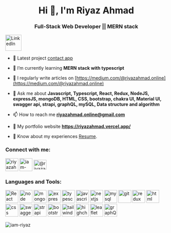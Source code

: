 <h1 align="center">Hi 👋, I'm Riyaz Ahmad</h1>
<h3 align="center">Full-Stack Web Developer || MERN stack</h3>

<p align="left"> <a href="[https://www.linkedin.com/in/riyazahmad/](https://www.linkedin.com/in/riyazahmad/)" target="blank"><img width="50px" src="https://play-lh.googleusercontent.com/kMofEFLjobZy_bCuaiDogzBcUT-dz3BBbOrIEjJ-hqOabjK8ieuevGe6wlTD15QzOqw" alt="LinkedIn" /></a> </p>

- 🔭 Latest project [contact app](https://github.com/iam-riyaz/contact_app_with_map_graph-redux-ts) 

- 🌱 I’m currently learning **MERN stack with typescript**

- 📝 I regularly write articles on [https://medium.com/@riyazahmad.online](https://medium.com/@riyazahmad.online)

- 💬 Ask me about **Javascript, Typescript, React, Redux, NodeJS, expressJS, mongoDB, HTML, CSS, bootstrap, chakra UI, Material UI, swagger api, strapi, graphQL, mySQL, Data structure and algorithm**

- 📫 How to reach me **riyazahmad.online@gmail.com**

- 🔭 My portfolio website **https://riyazahmad.vercel.app/**

- 📄 Know about my experiences [Resume](https://drive.google.com/drive/folders/1DrAno3J5wIuriL7Ec0VkRPhzlZ67GB7L).

<h3 align="left">Connect with me:</h3>
<p align="left">
<a href="https://twitter.com/riyazahmader" target="blank"><img align="center" src="https://play-lh.googleusercontent.com/wIf3HtczQDjHzHuu7vezhqNs0zXAG85F7VmP7nhsTxO3OHegrVXlqIh_DWBYi86FTIGk" alt="riyazahmader"  width="40" /></a>
<a href="https://www.linkedin.com/in/riyazahmad/" target="blank"><img align="center" src="https://play-lh.googleusercontent.com/kMofEFLjobZy_bCuaiDogzBcUT-dz3BBbOrIEjJ-hqOabjK8ieuevGe6wlTD15QzOqw" alt="iam-riyaz"  width="40" /></a>
<a href="https://medium.com/@riyazahmad.online" target="blank"><img align="center" src="https://play-lh.googleusercontent.com/hB9t3Z-mi284_49HA3nAuhO-W5Cyhje7r2P9McdgORoVCd-0SV54c12NMQWLHnqALw" alt="@riyazahmad.online" height="30" width="40" /></a>
</p>

<h3 align="left">Languages and Tools:</h3>
<P>
<img src="https://upload.wikimedia.org/wikipedia/commons/thumb/a/a7/React-icon.svg/1200px-React-icon.svg.png" alt="React" width="40" /> 
<img src="https://upload.wikimedia.org/wikipedia/commons/thumb/d/d9/Node.js_logo.svg/1200px-Node.js_logo.svg.png" alt="node" width="40" /> 
<img src="https://miro.medium.com/v2/resize:fit:512/1*doAg1_fMQKWFoub-6gwUiQ.png" alt="mongodb" width="40" /> 
<img src="https://bs-uploads.toptal.io/blackfish-uploads/components/skill_page/content/logo_file/logo/195562/express_js-161052138fa79136c0474521906b55e2.png" alt="express" width="40" /> 
<img src="https://upload.wikimedia.org/wikipedia/commons/thumb/4/4c/Typescript_logo_2020.svg/512px-Typescript_logo_2020.svg.png?20221110153201" alt="typescript" width="40" /> 
<img src="https://durableprogramming.com/wp-content/uploads/2023/04/JavaScript-logo.png" alt="javascript" width="40" /> 
<img src="https://images.ctfassets.net/c63hsprlvlya/IacLLeOBR5WCvdCPqKuff/6860b5cc464c4f54703a2befa3f706b4/nextjs3.webp" alt="nextjs" width="40" /> 
<img src="https://1000logos.net/wp-content/uploads/2020/08/MySQL-Logo.png" alt="mysql" width="40" /> 
  <img src="https://git-scm.com/images/logos/downloads/Git-Icon-1788C.png" alt="git" width="40" /> 
  <img src="https://w7.pngwing.com/pngs/413/852/png-transparent-redux-react-logo-javascript-dq-purple-violet-text.png" alt="redux" width="40" /> 
  <img src="https://upload.wikimedia.org/wikipedia/commons/thumb/6/61/HTML5_logo_and_wordmark.svg/640px-HTML5_logo_and_wordmark.svg.png" alt="html" width="40" /> 
  <img src="https://upload.wikimedia.org/wikipedia/commons/thumb/d/d5/CSS3_logo_and_wordmark.svg/1452px-CSS3_logo_and_wordmark.svg.png" alt="css" width="40" /> 
  <img src="https://avatars.githubusercontent.com/u/7658037?v=4&s=400" alt="swaggerDoc" width="40" /> 
  <img src="https://www.cmswire.com/-/media/6f319f84dc3d4db69457aeda6ffc092f.ashx" alt="strapi" width="40" /> 
  <img src="https://upload.wikimedia.org/wikipedia/commons/thumb/b/b2/Bootstrap_logo.svg/2560px-Bootstrap_logo.svg.png" alt="bootstrap" width="40" /> 
  <img src="https://upload.wikimedia.org/wikipedia/commons/thumb/d/d5/Tailwind_CSS_Logo.svg/2048px-Tailwind_CSS_Logo.svg.png" alt="tailwind" width="40" /> 
  <img src="https://cdn.freebiesupply.com/logos/large/2x/highcharts-logo-png-transparent.png" alt="highchart" width="40" /> 
  <img src="https://cdn.freebiesupply.com/logos/thumbs/2x/leaflet-1-logo.png" alt="leaflet" width="40" /> 
  <img src="https://upload.wikimedia.org/wikipedia/commons/thumb/1/17/GraphQL_Logo.svg/2048px-GraphQL_Logo.svg.png" alt="graphQL" width="40" /> 
  
</P>

<p><img align="center" src="https://github-readme-stats.vercel.app/api/top-langs?username=iam-riyaz&show_icons=true&locale=en&layout=compact" alt="iam-riyaz" /></p>
